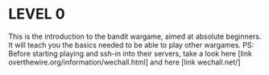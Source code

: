 # LEVEL 0
This is the introduction to the bandit wargame, aimed at absolute beginners. It will teach you the basics needed to be able to play other wargames.
PS: Before starting playing and ssh-in into their servers, take a look here [link overthewire.org/information/wechall.html] and here [link wechall.net/] 
